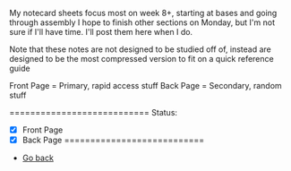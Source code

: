 My notecard sheets focus most on week 8+, starting at bases and going through assembly
I hope to finish other sections on Monday, but I'm not sure if I'll have time. I'll post them here when I do.

Note that these notes are not designed to be studied off of, instead are designed to be the most
compressed version to fit on a quick reference guide

Front Page = Primary, rapid access stuff
Back Page = Secondary, random stuff

===========================
Status:
- [x] Front Page
- [x] Back Page
===========================

- [Go back](../README.md)